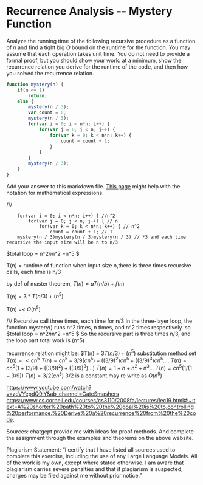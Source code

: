 # Recurrence Analysis -- Mystery Function

Analyze the running time of the following recursive procedure as a function of
$n$ and find a tight big $O$ bound on the runtime for the function. You may
assume that each operation takes unit time. You do not need to provide a formal
proof, but you should show your work: at a minimum, show the recurrence relation
you derive for the runtime of the code, and then how you solved the recurrence
relation.

```javascript
function mystery(n) {
    if(n <= 1)
        return;
    else {
        mystery(n / 3);
        var count = 0;
        mystery(n / 3);
        for(var i = 0; i < n*n; i++) {
            for(var j = 0; j < n; j++) {
                for(var k = 0; k < n*n; k++) {
                    count = count + 1;
                }
            }
        }
        mystery(n / 3);
    }
}
```

Add your answer to this markdown file. [This
page](https://docs.github.com/en/get-started/writing-on-github/working-with-advanced-formatting/writing-mathematical-expressions)
might help with the notation for mathematical expressions.

///


        for(var i = 0; i < n*n; i++) { //n^2
            for(var j = 0; j < n; j++) { // n
                for(var k = 0; k < n*n; k++) { // n^2
                    count = count + 1; // 1
        mystery(n / 3)mystery(n / 3)mystery(n / 3) // *3 and each time recursive the input size will be n to n/3

$total loop = n^2*n*n^2 =n^5 $

T(n) = runtime of function when input size n,there is three times recursive calls, each time is n/3

by def of master theorem, $T(n) = aT(n/b) + f(n)$

T(n) = $3 * T(n/3) + (n^5)$

T(n) =< $O(n^5)$

///
Recursive call three times, each time for n/3
In the three-layer loop, the function mystery() runs n^2 times, n times, and n^2 times respectively.
so $total loop = n^2*n*n^2 =n^5 $
So the recursive part is three times n/3, and the loop part total work is (n^5)

recurrence relation might be: $T(n) = $3T(n/3) + (n^5)$
substitution method
set $T(n) =< cn^5$
$T(n) = cn^5 +3/9(cn^5) +((3/9)^2)cn^5 + ((3/9)^3)cn^5  ....$
$T(n) = cn^5 (1+(3/9)+((3/9)^2)+((3/9)^3)...)$
$T(n) = 1+n+n^2+n^3...$
$T(n) = cn^5 (1/(1-3/9))$
$T(n) = 3/2(cn^5)$
3/2 is a constant may re write as $O(n^5)$

https://www.youtube.com/watch?v=zeVYepdQ9lY&ab_channel=GateSmashers
https://www.cs.cornell.edu/courses/cs3110/2008fa/lectures/lec19.html#:~:text=A%20shorter%20path%20to%20the%20goal%20is%20to,controlling%20performance.%20Derive%20a%20recurrence%20from%20the%20code.

Sources: chatgept provide me with ideas for proof methods. And complete the assignment through the examples and theorems on the above website.

Plagiarism Statement: “I certify that I have listed all sources used to complete this exercise, including the use of any Large Language Models. All of the work is my own, except where stated otherwise. I am aware that plagiarism carries severe penalties and that if plagiarism is suspected, charges may be filed against me without prior notice.”
